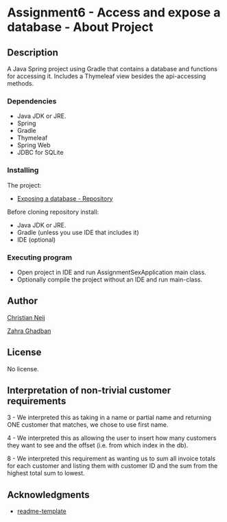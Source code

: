 # Assignment6 - Access and expose a database - About Project
## Description
A Java Spring project using Gradle that contains a database and functions for accessing it. Includes a Thymeleaf view besides the api-accessing methods.
### Dependencies
- Java JDK or JRE.
- Spring
- Gradle
- Thymeleaf
- Spring Web
- JDBC for SQLite
### Installing
The project:
- [Exposing a database - Repository](https://github.com/zizighadban/AssignmentSix)

Before cloning repository install:
- Java JDK or JRE.
- Gradle (unless you use IDE that includes it)
- IDE (optional)
### Executing program
- Open project in IDE and run AssignmentSexApplication main class.
- Optionally compile the project without an IDE and run main-class.
## Author
[Christian Neij](https://github.com/Loathed94)

[Zahra Ghadban](https://github.com/zizighadban)
## License
No license.
## Interpretation of non-trivial customer requirements
3 - We interpreted this as taking in a name or partial name and returning ONE customer that matches, we chose to use first name.

4 - We interpreted this as allowing the user to insert how many customers they want to see and the offset (i.e. from which index in the db).

8 - We interpreted this requirement as wanting us to sum all invoice totals for each customer and listing them with customer ID and the sum from the highest total sum to lowest.
## Acknowledgments
- [readme-template](https://gist.github.com/DomPizzie/7a5ff55ffa9081f2de27c315f5018afc)